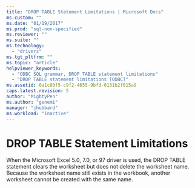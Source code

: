 ```yaml
---
title: "DROP TABLE Statement Limitations | Microsoft Docs"
ms.custom: ""
ms.date: "01/19/2017"
ms.prod: "sql-non-specified"
ms.reviewer: ""
ms.suite: ""
ms.technology: 
  - "drivers"
ms.tgt_pltfrm: ""
ms.topic: "article"
helpviewer_keywords: 
  - "ODBC SQL grammar, DROP TABLE statement limitations"
  - "DROP TABLE statement limitations [ODBC]"
ms.assetid: 0a1c80f5-c9f2-4655-9bfd-0131b2f015a9
caps.latest.revision: 5
author: "MightyPen"
ms.author: "genemi"
manager: "jhubbard"
ms.workload: "Inactive"
---
```

# DROP TABLE Statement Limitations
When the Microsoft Excel 5.0, 7.0, or 97 driver is used, the DROP TABLE statement clears the worksheet but does not delete the worksheet name. Because the worksheet name still exists in the workbook, another worksheet cannot be created with the same name.
